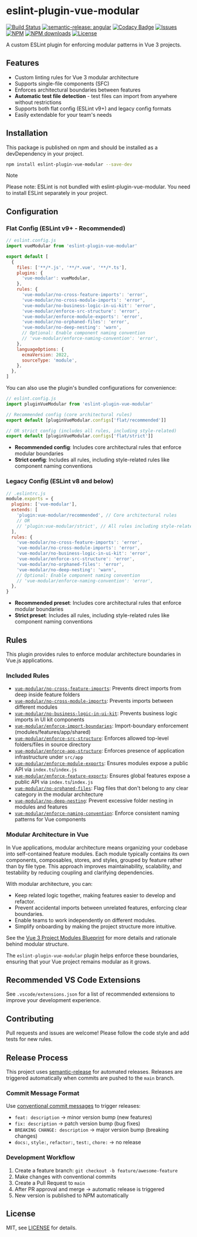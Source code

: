 # eslint-plugin-vue-modular

[![Build Status](https://img.shields.io/github/actions/workflow/status/andrewmolyuk/eslint-plugin-vue-modular/release.yml)](https://github.com/andrewmolyuk/eslint-plugin-vue-modular/actions/workflows/release.yml)
[![semantic-release: angular](https://img.shields.io/badge/semantic--release-angular-e10079?logo=semantic-release)](https://github.com/semantic-release/semantic-release)
[![Codacy Badge](https://app.codacy.com/project/badge/Grade/819ccf509a694fcc8204bca4a78c634d)](https://app.codacy.com/gh/andrewmolyuk/eslint-plugin-vue-modular/dashboard?utm_source=gh&utm_medium=referral&utm_content=&utm_campaign=Badge_grade)
[![Issues](https://img.shields.io/github/issues/andrewmolyuk/eslint-plugin-vue-modular)](https://github.com/andrewmolyuk/eslint-plugin-vue-modular/issues)
[![NPM](https://img.shields.io/npm/v/eslint-plugin-vue-modular.svg?style=flat)](https://www.npmjs.com/package/eslint-plugin-vue-modular)
[![NPM downloads](https://img.shields.io/npm/dw/eslint-plugin-vue-modular.svg?style=flat)](https://www.npmjs.com/package/eslint-plugin-vue-modular)
[![License](https://img.shields.io/npm/l/eslint-plugin-vue-modular.svg)](LICENSE)

A custom ESLint plugin for enforcing modular patterns in Vue 3 projects.

## Features

- Custom linting rules for Vue 3 modular architecture
- Supports single-file components (SFC)
- Enforces architectural boundaries between features
- **Automatic test file detection** - test files can import from anywhere without restrictions
- Supports both flat config (ESLint v9+) and legacy config formats
- Easily extendable for your team's needs

## Installation

This package is published on npm and should be installed as a devDependency in your project.

```bash
npm install eslint-plugin-vue-modular --save-dev
```

> [!NOTE]  
> Please note: ESLint is not bundled with eslint-plugin-vue-modular. You need to install ESLint separately in your project.

## Configuration

### Flat Config (ESLint v9+ - Recommended)

```js
// eslint.config.js
import vueModular from 'eslint-plugin-vue-modular'

export default [
  {
    files: ['**/*.js', '**/*.vue', '**/*.ts'],
    plugins: {
      'vue-modular': vueModular,
    },
    rules: {
      'vue-modular/no-cross-feature-imports': 'error',
      'vue-modular/no-cross-module-imports': 'error',
      'vue-modular/no-business-logic-in-ui-kit': 'error',
      'vue-modular/enforce-src-structure': 'error',
      'vue-modular/enforce-module-exports': 'error',
      'vue-modular/no-orphaned-files': 'error',
      'vue-modular/no-deep-nesting': 'warn',
      // Optional: Enable component naming convention
      // 'vue-modular/enforce-naming-convention': 'error',
    },
    languageOptions: {
      ecmaVersion: 2022,
      sourceType: 'module',
    },
  },
]
```

You can also use the plugin's bundled configurations for convenience:

```js
// eslint.config.js
import pluginVueModular from 'eslint-plugin-vue-modular'

// Recommended config (core architectural rules)
export default [pluginVueModular.configs['flat/recommended']]

// OR strict config (includes all rules, including style-related)
export default [pluginVueModular.configs['flat/strict']]
```

- **Recommended config**: Includes core architectural rules that enforce modular boundaries
- **Strict config**: Includes all rules, including style-related rules like component naming conventions

### Legacy Config (ESLint v8 and below)

```js
// .eslintrc.js
module.exports = {
  plugins: ['vue-modular'],
  extends: [
    'plugin:vue-modular/recommended', // Core architectural rules
    // OR
    // 'plugin:vue-modular/strict', // All rules including style-related
  ],
  rules: {
    'vue-modular/no-cross-feature-imports': 'error',
    'vue-modular/no-cross-module-imports': 'error',
    'vue-modular/no-business-logic-in-ui-kit': 'error',
    'vue-modular/enforce-src-structure': 'error',
    'vue-modular/no-orphaned-files': 'error',
    'vue-modular/no-deep-nesting': 'warn',
    // Optional: Enable component naming convention
    // 'vue-modular/enforce-naming-convention': 'error',
  },
}
```

- **Recommended preset**: Includes core architectural rules that enforce modular boundaries
- **Strict preset**: Includes all rules, including style-related rules like component naming conventions

## Rules

This plugin provides rules to enforce modular architecture boundaries in Vue.js applications.

### Included Rules

- [`vue-modular/no-cross-feature-imports`](./docs/rules/no-cross-feature-imports.md): Prevents direct imports from deep inside feature folders
- [`vue-modular/no-cross-module-imports`](./docs/rules/no-cross-module-imports.md): Prevents imports between different modules
- [`vue-modular/no-business-logic-in-ui-kit`](./docs/rules/no-business-logic-in-ui-kit.md): Prevents business logic imports in UI kit components
- [`vue-modular/enforce-import-boundaries`](./docs/rules/enforce-import-boundaries.md): Import-boundary enforcement (modules/features/app/shared)
- [`vue-modular/enforce-src-structure`](./docs/rules/enforce-src-structure.md): Enforces allowed top-level folders/files in source directory
- [`vue-modular/enforce-app-structure`](./docs/rules/enforce-app-structure.md): Enforces presence of application infrastructure under `src/app`
- [`vue-modular/enforce-module-exports`](./docs/rules/enforce-module-exports.md): Ensures modules expose a public API via `index.ts`/`index.js`
- [`vue-modular/enforce-feature-exports`](./docs/rules/enforce-feature-exports.md): Ensures global features expose a public API via `index.ts`/`index.js`
- [`vue-modular/no-orphaned-files`](./docs/rules/no-orphaned-files.md): Flag files that don't belong to any clear category in the modular architecture
- [`vue-modular/no-deep-nesting`](./docs/rules/no-deep-nesting.md): Prevent excessive folder nesting in modules and features
- [`vue-modular/enforce-naming-convention`](./docs/rules/enforce-naming-convention.md): Enforce consistent naming patterns for Vue components

### Modular Architecture in Vue

In Vue applications, modular architecture means organizing your codebase into self-contained feature modules. Each module typically contains its own components, composables, stores, and styles, grouped by feature rather than by file type. This approach improves maintainability, scalability, and testability by reducing coupling and clarifying dependencies.

With modular architecture, you can:

- Keep related logic together, making features easier to develop and refactor.
- Prevent accidental imports between unrelated features, enforcing clear boundaries.
- Enable teams to work independently on different modules.
- Simplify onboarding by making the project structure more intuitive.

See the [Vue 3 Project Modules Blueprint](./docs/vue3-project-modules-blueprint.md) for more details and rationale behind modular structure.

The `eslint-plugin-vue-modular` plugin helps enforce these boundaries, ensuring that your Vue project remains modular as it grows.

## Recommended VS Code Extensions

See `.vscode/extensions.json` for a list of recommended extensions to
improve your development experience.

## Contributing

Pull requests and issues are welcome! Please follow the code style and add
tests for new rules.

## Release Process

This project uses [semantic-release](https://semantic-release.gitbook.io/semantic-release/) for automated releases. Releases are triggered automatically when commits are pushed to the `main` branch.

### Commit Message Format

Use [conventional commit messages](https://www.conventionalcommits.org/) to trigger releases:

- `feat: description` → minor version bump (new features)
- `fix: description` → patch version bump (bug fixes)
- `BREAKING CHANGE: description` → major version bump (breaking changes)
- `docs:`, `style:`, `refactor:`, `test:`, `chore:` → no release

### Development Workflow

1. Create a feature branch: `git checkout -b feature/awesome-feature`
2. Make changes with conventional commits
3. Create a Pull Request to `main`
4. After PR approval and merge → automatic release is triggered
5. New version is published to NPM automatically

## License

MIT, see [LICENSE](./LICENSE) for details.
